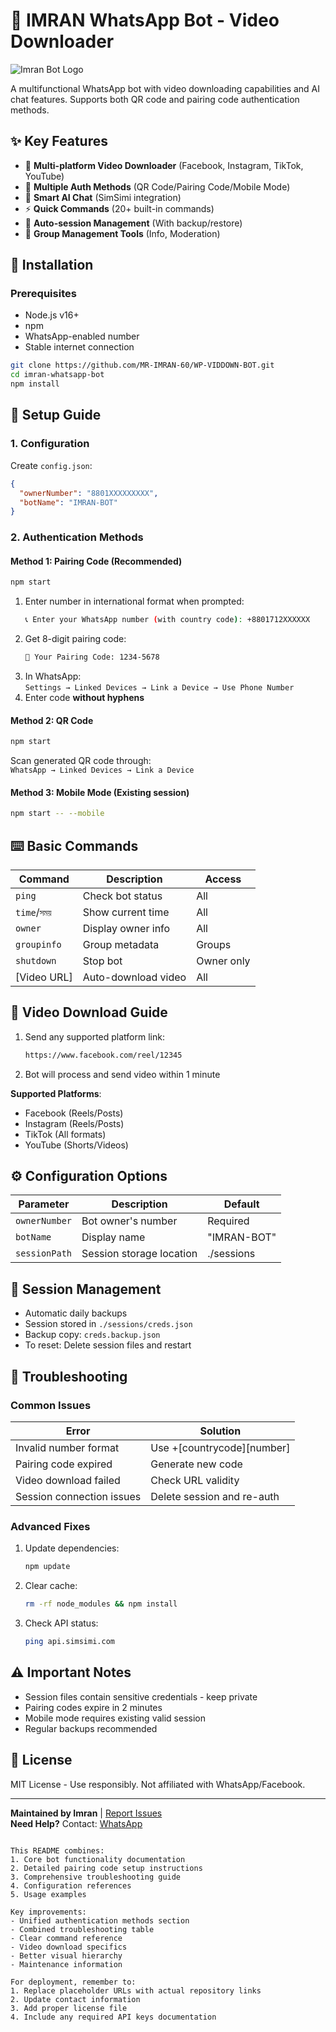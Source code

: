 
# 🤖 IMRAN WhatsApp Bot - Video Downloader

![Imran Bot Logo](https://i.ibb.co.com/KpGjKnwP/1744391270818.jpg)


A multifunctional WhatsApp bot with video downloading capabilities and AI chat features. Supports both QR code and pairing code authentication methods.

## ✨ Key Features
- 🎥 **Multi-platform Video Downloader** (Facebook, Instagram, TikTok, YouTube)
- 🔐 **Multiple Auth Methods** (QR Code/Pairing Code/Mobile Mode)
- 💬 **Smart AI Chat** (SimSimi integration)
- ⚡ **Quick Commands** (20+ built-in commands)
- 🔄 **Auto-session Management** (With backup/restore)
- 👥 **Group Management Tools** (Info, Moderation)

## 🚀 Installation

### Prerequisites
- Node.js v16+
- npm
- WhatsApp-enabled number
- Stable internet connection

```bash
git clone https://github.com/MR-IMRAN-60/WP-VIDDOWN-BOT.git
cd imran-whatsapp-bot
npm install
```

## 🔐 Setup Guide

### 1. Configuration
Create `config.json`:
```json
{
  "ownerNumber": "8801XXXXXXXXX",
  "botName": "IMRAN-BOT"
}
```

### 2. Authentication Methods

#### Method 1: Pairing Code (Recommended)
```bash
npm start
```
1. Enter number in international format when prompted:
   ```bash
   📞 Enter your WhatsApp number (with country code): +8801712XXXXXX
   ```
2. Get 8-digit pairing code:
   ```bash
   🔑 Your Pairing Code: 1234-5678
   ```
3. In WhatsApp:  
   `Settings → Linked Devices → Link a Device → Use Phone Number`
4. Enter code **without hyphens**

#### Method 2: QR Code
```bash
npm start
```
Scan generated QR code through:  
`WhatsApp → Linked Devices → Link a Device`

#### Method 3: Mobile Mode (Existing session)
```bash
npm start -- --mobile
```

## ⌨️ Basic Commands
| Command          | Description                  | Access     |
|------------------|------------------------------|------------|
| `ping`           | Check bot status             | All        |
| `time`/`সময়`     | Show current time            | All        |
| `owner`          | Display owner info           | All        |
| `groupinfo`      | Group metadata               | Groups     |
| `shutdown`       | Stop bot                     | Owner only |
| [Video URL]      | Auto-download video          | All        |

## 🎥 Video Download Guide
1. Send any supported platform link:
   ```bash
   https://www.facebook.com/reel/12345
   ```
2. Bot will process and send video within 1 minute

**Supported Platforms**:
- Facebook (Reels/Posts)
- Instagram (Reels/Posts)
- TikTok (All formats)
- YouTube (Shorts/Videos)

## ⚙️ Configuration Options
| Parameter        | Description                  | Default    |
|------------------|------------------------------|------------|
| `ownerNumber`    | Bot owner's number           | Required   |
| `botName`        | Display name                 | "IMRAN-BOT"|
| `sessionPath`    | Session storage location     | ./sessions |

## 🔄 Session Management
- Automatic daily backups
- Session stored in `./sessions/creds.json`
- Backup copy: `creds.backup.json`
- To reset: Delete session files and restart

## 🚨 Troubleshooting

### Common Issues
| Error                        | Solution                     |
|------------------------------|------------------------------|
| Invalid number format        | Use +[countrycode][number]   |
| Pairing code expired         | Generate new code            |
| Video download failed        | Check URL validity           |
| Session connection issues    | Delete session and re-auth    |

### Advanced Fixes
1. Update dependencies:
   ```bash
   npm update
   ```
2. Clear cache:
   ```bash
   rm -rf node_modules && npm install
   ```
3. Check API status:
   ```bash
   ping api.simsimi.com
   ```

## ⚠️ Important Notes
- Session files contain sensitive credentials - keep private
- Pairing codes expire in 2 minutes
- Mobile mode requires existing valid session
- Regular backups recommended

## 📜 License
MIT License - Use responsibly. Not affiliated with WhatsApp/Facebook.

---

**Maintained by Imran** | [Report Issues](https://github.com/MR-IMRAN-60/WP-VIDDOWN-BOT/issues)  
**Need Help?** Contact: [WhatsApp](https://wa.me/8801689903267)
```

This README combines:
1. Core bot functionality documentation
2. Detailed pairing code setup instructions
3. Comprehensive troubleshooting guide
4. Configuration references
5. Usage examples

Key improvements:
- Unified authentication methods section
- Combined troubleshooting table
- Clear command reference
- Video download specifics
- Better visual hierarchy
- Maintenance information

For deployment, remember to:
1. Replace placeholder URLs with actual repository links
2. Update contact information
3. Add proper license file
4. Include any required API keys documentation
